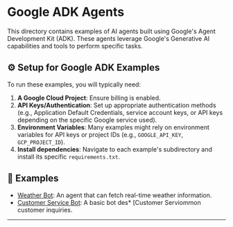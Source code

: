 # Google ADK Agents

This directory contains examples of AI agents built using Google's Agent Development Kit (ADK). These agents leverage Google's Generative AI capabilities and tools to perform specific tasks.

## ⚙️ Setup for Google ADK Examples

To run these examples, you will typically need:

1.  **A Google Cloud Project**: Ensure billing is enabled.
2.  **API Keys/Authentication**: Set up appropriate authentication methods (e.g., Application Default Credentials, service account keys, or API keys depending on the specific Google service used).
3.  **Environment Variables**: Many examples might rely on environment variables for API keys or project IDs (e.g., `GOOGLE_API_KEY`, `GCP_PROJECT_ID`).
4.  **Install dependencies**: Navigate to each example's subdirectory and install its specific `requirements.txt`.

## 📂 Examples

* [Weather Bot](./weather-bot/README.md): An agent that can fetch real-time weather information.
* [Customer Service Bot](./customer-service-bot/README.md): A basic bot des* [Customer Serviommon customer inquiries.

---
